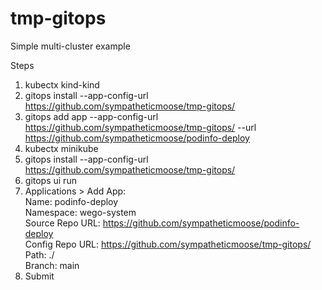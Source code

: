 # tmp-gitops

Simple multi-cluster example

Steps
1. kubectx kind-kind
2. gitops install --app-config-url https://github.com/sympatheticmoose/tmp-gitops/
3. gitops add app --app-config-url https://github.com/sympatheticmoose/tmp-gitops/ --url https://github.com/sympatheticmoose/podinfo-deploy
4. kubectx minikube
5. gitops install --app-config-url https://github.com/sympatheticmoose/tmp-gitops/
6. gitops ui run
7. Applications > Add App:  
Name: podinfo-deploy  
Namespace: wego-system  
Source Repo URL: https://github.com/sympatheticmoose/podinfo-deploy  
Config Repo URL: https://github.com/sympatheticmoose/tmp-gitops/  
Path: ./  
Branch: main  
8. Submit
